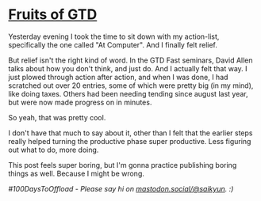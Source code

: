 # [Fruits of GTD](#fruits-of-gtd)

Yesterday evening I took the time to sit down with my action-list, specifically the one called "At Computer". And I finally felt relief.

But relief isn't the right kind of word. In the GTD Fast seminars, David Allen talks about how you don't think, and just do. And I actually felt that way. I just plowed through action after action, and when I was done, I had scratched out over 20 entries, some of which were pretty big (in my mind), like doing taxes. Others had been needing tending since august last year, but were now made progress on in minutes.

So yeah, that was pretty cool.

I don't have that much to say about it, other than I felt that the earlier steps really helped turning the productive phase super productive. Less figuring out what to do, more doing.

This post feels super boring, but I'm gonna practice publishing boring things as well. Because I might be wrong.

_#100DaysToOffload - Please say hi on [mastodon.social/@saikyun](https://mastodon.social/@saikyun). :)_